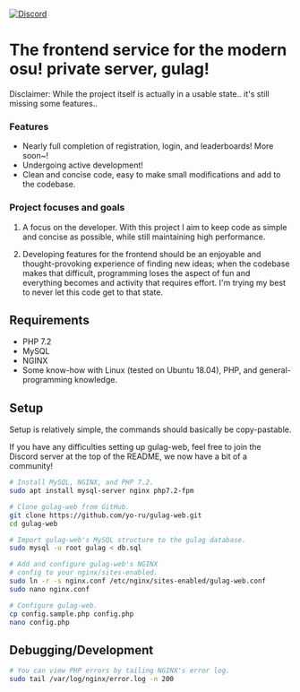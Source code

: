 [![Discord](https://discordapp.com/api/guilds/748687781605408908/widget.png?style=shield)](https://discord.gg/ShEQgUx)

# The frontend service for the modern osu! private server, gulag!

Disclaimer: While the project itself is actually in a usable state.. it's still missing
            some features..

### Features

- Nearly full completion of registration, login, and leaderboards! More soon~!
- Undergoing active development!
- Clean and concise code, easy to make small modifications and add to the codebase.

### Project focuses and goals

1. A focus on the developer. With this project I aim to keep code as simple and concise as
   possible, while still maintaining high performance.

2. Developing features for the frontend should be an enjoyable and thought-provoking
   experience of finding new ideas; when the codebase makes that difficult, programming loses the aspect of fun and everything becomes and activity that requires effort. I'm trying my best to never let this code get to that state.

## Requirements
- PHP 7.2
- MySQL
- NGINX
- Some know-how with Linux (tested on Ubuntu 18.04), PHP, and general-programming
  knowledge.

## Setup

Setup is relatively simple, the commands should basically be copy-pastable.

If you have any difficulties setting up gulag-web, feel free to join the 
Discord server at the top of the README, we now have a bit of a community!

```sh
# Install MySQL, NGINX, and PHP 7.2.
sudo apt install mysql-server nginx php7.2-fpm

# Clone gulag-web from GitHub.
git clone https://github.com/yo-ru/gulag-web.git
cd gulag-web

# Import gulag-web's MySQL structure to the gulag database.
sudo mysql -u root gulag < db.sql

# Add and configure gulag-web's NGINX 
# config to your nginx/sites-enabled.
sudo ln -r -s nginx.conf /etc/nginx/sites-enabled/gulag-web.conf
sudo nano nginx.conf

# Configure gulag-web.
cp config.sample.php config.php
nano config.php
```

## Debugging/Development
```sh
# You can view PHP errors by tailing NGINX's error log.
sudo tail /var/log/nginx/error.log -n 200
```
